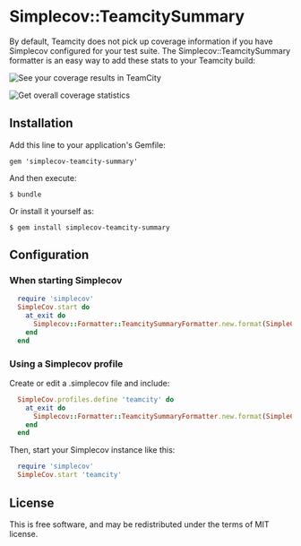 # Simplecov::TeamcitySummary

By default, Teamcity does not pick up coverage information if you have Simplecov configured for your test suite. The Simplecov::TeamcitySummary formatter is an easy way to add these stats to your Teamcity build:

![See your coverage results in TeamCity](https://raw.github.com/benc/simplecov-teamcity-summary/master/img/coverage_results.png)

![Get overall coverage statistics](https://raw.github.com/benc/simplecov-teamcity-summary/master/img/coverage_chart.png)

## Installation

Add this line to your application's Gemfile:

    gem 'simplecov-teamcity-summary'

And then execute:

    $ bundle

Or install it yourself as:

    $ gem install simplecov-teamcity-summary

## Configuration

### When starting Simplecov

```ruby
  require 'simplecov'
  SimpleCov.start do
    at_exit do
      Simplecov::Formatter::TeamcitySummaryFormatter.new.format(SimpleCov.result) if ENV['TEAMCITY_VERSION']
    end
  end
```

### Using a Simplecov profile

Create or edit a .simplecov file and include:

```ruby
  SimpleCov.profiles.define 'teamcity' do
    at_exit do
      Simplecov::Formatter::TeamcitySummaryFormatter.new.format(SimpleCov.result) if ENV['TEAMCITY_VERSION']
    end
  end
```

Then, start your Simplecov instance like this:

```ruby
  require 'simplecov'
  SimpleCov.start 'teamcity'
```

## License

This is free software, and may be redistributed under the terms of MIT license.